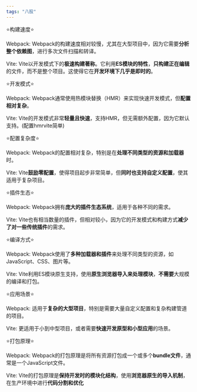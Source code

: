 ```yaml
---
tags: "八股"
---
```


⭐构建速度⭐

Webpack: Webpack的构建速度相对较慢，尤其在大型项目中，因为它需要**分析整个依赖图**，进行多次文件扫描和转译。

Vite: Vite以开发模式下的**极速构建著称**。它利用**ES模块的特性**，**只构建正在编辑**的文件，而不是整个项目。这使得它在**开发环境下几乎是即时的**。

⭐开发模式⭐

Webpack: Webpack通常使用热模块替换（HMR）来实现快速开发模式，但**配置相对复杂**。

Vite: Vite的开发模式非常**轻量且快速**，支持HMR，但无需额外配置，因为它默认支持。(配置hmrvite简单)

⭐配置复杂度⭐

Webpack: Webpack的配置相对复杂，特别是在**处理不同类型的资源和加载器**时。

Vite: Vite**鼓励零配置**，使得项目起步非常简单，但**同时也支持自定义配置**，使其适用于复杂项目。

⭐插件生态⭐

Webpack: Webpack拥有**庞大的插件生态系统**，适用于各种不同的需求。

Vite: Vite也有相当数量的插件，但相对较小，因为它的开发模式和构建方式**减少了对一些传统插件**的需求。

⭐编译方式⭐

Webpack: Webpack使用了**多种加载器和插件**来处理不同类型的资源，如JavaScript、CSS、图片等。

Vite: Vite利用ES模块原生支持，使用**原生浏览器导入来处理模块**，**不需要**大规模的编译和打包。

⭐应用场景⭐

Webpack: 适用于**复杂的大型项目**，特别是需要大量自定义配置和复杂构建管道的项目。

Vite: 更适用于小到中型项目，或者需要**快速开发原型和小型应用**的场景。

⭐打包原理⭐

Webpack: Webpack的打包原理是将所有资源打包成一个或多个**bundle文件**，通常是一个JavaScript文件。

Vite: Vite的打包原理是**保持开发时的模块化结构**，使用**浏览器原生的导入机制**，在生产环境中进行**代码分割和优化**

